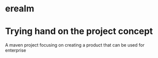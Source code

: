 erealm
======

Trying hand on the project concept
====================
A maven project focusing on creating a product that can be used for enterprise